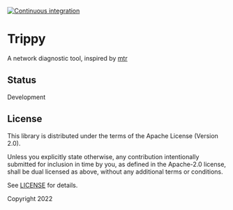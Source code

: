 [![Continuous integration](https://github.com/fujiapple852/trippy/actions/workflows/ci.yml/badge.svg)](https://github.com/fujiapple852/trippy/actions/workflows/ci.yml)

# Trippy

A network diagnostic tool, inspired by [mtr](https://github.com/traviscross/mtr)

## Status

Development

## License

This library is distributed under the terms of the Apache License (Version 2.0).

Unless you explicitly state otherwise, any contribution intentionally submitted for inclusion in time by you, as defined
in the Apache-2.0 license, shall be dual licensed as above, without any additional terms or conditions.

See [LICENSE](LICENSE) for details.

Copyright 2022